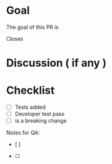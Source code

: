 # Goal
The goal of this PR is <!-- insert goal here -->

Closes <!-- issue # -->

# Discussion ( if any )
<!-- List discussion items -->

# Checklist
- [ ] Tests added
- [ ] Developer test pass 
- [ ] is a breaking change

Notes for QA:
- [ ] 
- [ ]

